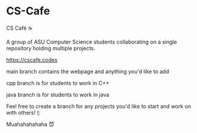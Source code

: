 # CS-Cafe
CS Café :coffee:

A group of ASU Computer Science students collaborating on a single repository holding multiple projects.

https://cscafe.codes

main branch contains the webpage and anything you'd like to add

cpp branch is for students to work in C++

java branch is for students to work in java

Feel free to create a branch for any projects you'd like to start and work on with others! (:

Muahahahahaha :smiling_imp:
